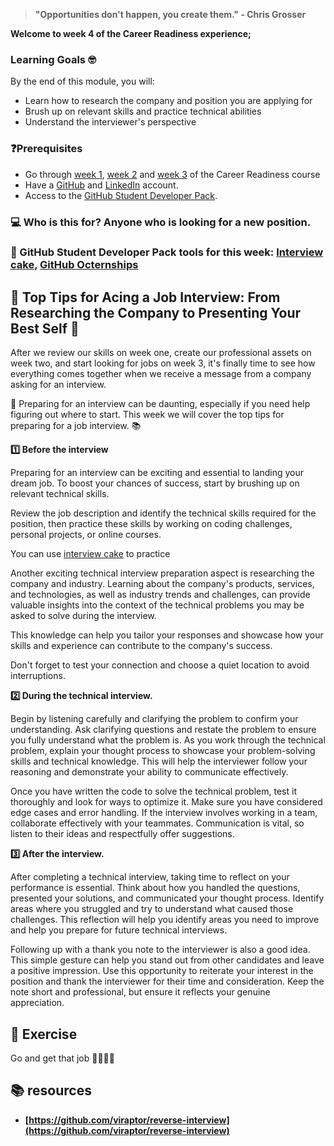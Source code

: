 
> **"Opportunities don't happen, you create them." - Chris Grosser**

**Welcome to week 4 of the Career Readiness experience;**

### Learning Goals 🤓

By the end of this module, you will:

-   Learn how to research the company and position you are applying for
-   Brush up on relevant skills and practice technical abilities
-   Understand the interviewer's perspective

### ❓Prerequisites

-   Go through [week 1](https://classroom.github.com/a/k16WQ5jc), [week 2](https://classroom.github.com/a/3Zk5h__2) and [week 3](https://classroom.github.com/a/_W3X45TR) of the Career Readiness course 
-   Have a [GitHub](https://github.com/join) and [LinkedIn](https://www.linkedin.com/signup) account.
-   Access to the [GitHub Student Developer Pack](https://education.github.com/pack).
    
### 💻 Who is this for? Anyone who is looking for a new position.

### 🎇 GitHub Student Developer Pack tools for this week: [Interview cake](https://www.interviewcake.com/),  [GitHub Octernships](https://education.github.com/students/octernships)

## 🚀 Top Tips for Acing a Job Interview: From Researching the Company to Presenting Your Best Self 💼

After we review our skills on week one, create our professional assets on week two, and start looking for jobs on week 3, it's finally time to see how everything comes together when we receive a message from a company asking for an interview. 

💪 Preparing for an interview can be daunting, especially if you need help figuring out where to start. This week we will cover the top tips for preparing for a job interview. 📚

**1️⃣ Before the interview**

Preparing for an interview can be exciting and essential to landing your dream job. To boost your chances of success, start by brushing up on relevant technical skills.

 Review the job description and identify the technical skills required for the position, then practice these skills by working on coding challenges, personal projects, or online courses.
 
You can use [interview cake](https://www.interviewcake.com) to practice 

 Another exciting technical interview preparation aspect is researching the company and industry. Learning about the company's products, services, and technologies, as well as industry trends and challenges, can provide valuable insights into the context of the technical problems you may be asked to solve during the interview.

This knowledge can help you tailor your responses and showcase how your skills and experience can contribute to the company's success.

Don't forget to test your connection and choose a quiet location to avoid interruptions. 

**2️⃣ During the technical interview.**

Begin by listening carefully and clarifying the problem to confirm your understanding. Ask clarifying questions and restate the problem to ensure you fully understand what the problem is. As you work through the technical problem, explain your thought process to showcase your problem-solving skills and technical knowledge. This will help the interviewer follow your reasoning and demonstrate your ability to communicate effectively.

Once you have written the code to solve the technical problem, test it thoroughly and look for ways to optimize it. Make sure you have considered edge cases and error handling. If the interview involves working in a team, collaborate effectively with your teammates. Communication is vital, so listen to their ideas and respectfully offer suggestions. 

**3️⃣ After the interview.**

After completing a technical interview, taking time to reflect on your performance is essential. Think about how you handled the questions, presented your solutions, and communicated your thought process. Identify areas where you struggled and try to understand what caused those challenges. This reflection will help you identify areas you need to improve and help you prepare for future technical interviews.

Following up with a thank you note to the interviewer is also a good idea. This simple gesture can help you stand out from other candidates and leave a positive impression. Use this opportunity to reiterate your interest in the position and thank the interviewer for their time and consideration. Keep the note short and professional, but ensure it reflects your genuine appreciation.

## 📝 Exercise 

Go and get that job 🎇🌟✨🎆

## **📚 resources**

-   **[https://github.com/viraptor/reverse-interview](https://github.com/viraptor/reverse-interview)**
